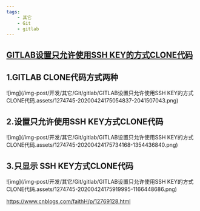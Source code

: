 ```yaml
---
tags:
    - 其它
    - Git
    - gitlab
---
```


## [GITLAB设置只允许使用SSH KEY的方式CLONE代码](https://www.cnblogs.com/faithH/p/12769128.html)

## 1.GITLAB CLONE代码方式两种

![img](/img-post/开发/其它/Git/gitlab/GITLAB设置只允许使用SSH KEY的方式CLONE代码.assets/1274745-20200424175054837-2041507043.png)

 

 

## 2.设置只允许使用SSH KEY方式CLONE代码

![img](/img-post/开发/其它/Git/gitlab/GITLAB设置只允许使用SSH KEY的方式CLONE代码.assets/1274745-20200424175734168-1354436840.png)

## 3.只显示 SSH KEY方式CLONE代码

![img](/img-post/开发/其它/Git/gitlab/GITLAB设置只允许使用SSH KEY的方式CLONE代码.assets/1274745-20200424175919995-1166448686.png)



https://www.cnblogs.com/faithH/p/12769128.html 